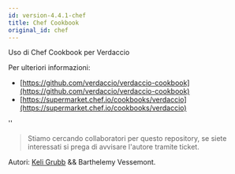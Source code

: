 ```yaml
---
id: version-4.4.1-chef
title: Chef Cookbook
original_id: chef
---
```


Uso di Chef Cookbook per Verdaccio

Per ulteriori informazioni:

* [https://github.com/verdaccio/verdaccio-cookbook](https://github.com/verdaccio/verdaccio-cookbook)
* [https://supermarket.chef.io/cookbooks/verdaccio](https://supermarket.chef.io/cookbooks/verdaccio)

<div id="codefund">''</div>

> Stiamo cercando collaboratori per questo repository, se siete interessati si prega di avvisare l'autore tramite ticket.

Autori: [Keli Grubb](https://github.com/kgrubb) && Barthelemy Vessemont.


